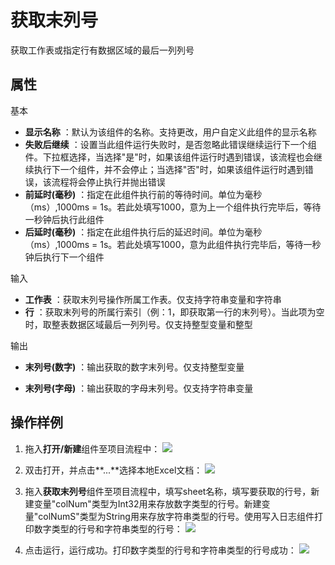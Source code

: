 # 获取末列号

获取工作表或指定行有数据区域的最后一列列号

## 属性
基本
- **显示名称** ：默认为该组件的名称。支持更改，用户自定义此组件的显示名称
- **失败后继续** ：设置当此组件运行失败时，是否忽略此错误继续运行下一个组件。下拉框选择，当选择"是"时，如果该组件运行时遇到错误，该流程也会继续执行下一个组件，并不会停止；当选择"否"时，如果该组件运行时遇到错误，该流程将会停止执行并抛出错误
- **前延时(毫秒)** ：指定在此组件执行前的等待时间。单位为毫秒（ms）,1000ms = 1s。若此处填写1000，意为上一个组件执行完毕后，等待一秒钟后执行此组件
- **后延时(毫秒)** ：指定在此组件执行后的延迟时间。单位为毫秒（ms）,1000ms = 1s。若此处填写1000，意为此组件执行完毕后，等待一秒钟后执行下一个组件


输入

- **工作表** ：获取末列号操作所属工作表。仅支持字符串变量和字符串
- **行** ：获取末列号的所属行索引（例：1，即获取第一行的末列号）。当此项为空时，取整表数据区域最后一列列号。仅支持整型变量和整型

输出

- **末列号(数字)** ：输出获取的数字末列号。仅支持整型变量

- **末列号(字母)** ：输出获取的字母末列号。仅支持字符串变量

## 操作样例

1. 拖入**打开/新建**组件至项目流程中：
![](https://docimages.blob.core.chinacloudapi.cn/images/Activities/OpenExcel1.png)

2. 双击打开，并点击**...**选择本地Excel文档：
![](https://docimages.blob.core.chinacloudapi.cn/images/Activities/OpenExcel2.png)

3. 拖入**获取末列号**组件至项目流程中，填写sheet名称，填写要获取的行号，新建变量"colNum"类型为Int32用来存放数字类型的行号。新建变量"colNumS"类型为String用来存放字符串类型的行号。使用写入日志组件打印数字类型的行号和字符串类型的行号：
![](https://docimages.blob.core.chinacloudapi.cn/images/Activities/GetLastColumn1.png)

4. 点击运行，运行成功。打印数字类型的行号和字符串类型的行号成功：
![](https://docimages.blob.core.chinacloudapi.cn/images/Activities/GetLastColumn2.png)
